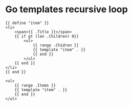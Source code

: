 # Go templates recursive loop

	{{ define "item" }}
	<li>
		<span>{{ .Title }}</span>
		{{ if gt (len .Children) 0}}
			<ul>
				{{ range .Chidren }}
				{{ template "item" . }}
				{{ end }}
			</ul>
		{{ end }}
	</li>
	{{ end }}

	<ul>
		{{ range .Items }}
		{{ template "item" . }}
		{{ end }}
	</ul>
